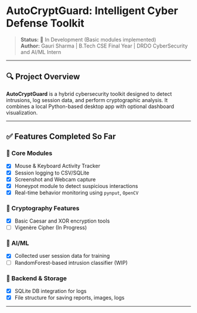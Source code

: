# AutoCryptGuard: Intelligent Cyber Defense Toolkit

> **Status:** 🚧 In Development (Basic modules implemented)  
> **Author:** Gauri Sharma | B.Tech CSE Final Year | DRDO CyberSecurity and AI/ML Intern

---

## 🔍 Project Overview

**AutoCryptGuard** is a hybrid cybersecurity toolkit designed to detect intrusions, log session data, and perform cryptographic analysis. It combines a local Python-based desktop app with optional dashboard visualization.

---

## ✅ Features Completed So Far

### 🎯 Core Modules
- [x] Mouse & Keyboard Activity Tracker
- [x] Session logging to CSV/SQLite
- [x] Screenshot and Webcam capture
- [x] Honeypot module to detect suspicious interactions
- [x] Real-time behavior monitoring using `pynput`, `OpenCV`

### 🔐 Cryptography Features
- [x] Basic Caesar and XOR encryption tools
- [ ] Vigenère Cipher (In Progress)

### 🧠 AI/ML
- [x] Collected user session data for training
- [ ] RandomForest-based intrusion classifier (WIP)

### 💾 Backend & Storage
- [x] SQLite DB integration for logs
- [x] File structure for saving reports, images, logs

---

